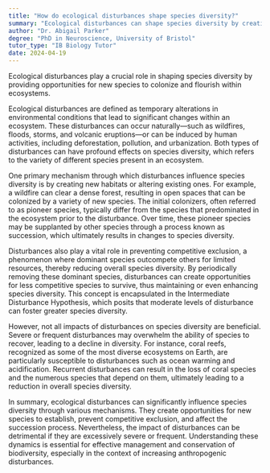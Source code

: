 ```yaml
---
title: "How do ecological disturbances shape species diversity?"
summary: "Ecological disturbances can shape species diversity by creating opportunities for new species to colonise and thrive."
author: "Dr. Abigail Parker"
degree: "PhD in Neuroscience, University of Bristol"
tutor_type: "IB Biology Tutor"
date: 2024-04-19
---
```


Ecological disturbances play a crucial role in shaping species diversity by providing opportunities for new species to colonize and flourish within ecosystems.

Ecological disturbances are defined as temporary alterations in environmental conditions that lead to significant changes within an ecosystem. These disturbances can occur naturally—such as wildfires, floods, storms, and volcanic eruptions—or can be induced by human activities, including deforestation, pollution, and urbanization. Both types of disturbances can have profound effects on species diversity, which refers to the variety of different species present in an ecosystem.

One primary mechanism through which disturbances influence species diversity is by creating new habitats or altering existing ones. For example, a wildfire can clear a dense forest, resulting in open spaces that can be colonized by a variety of new species. The initial colonizers, often referred to as pioneer species, typically differ from the species that predominated in the ecosystem prior to the disturbance. Over time, these pioneer species may be supplanted by other species through a process known as succession, which ultimately results in changes to species diversity.

Disturbances also play a vital role in preventing competitive exclusion, a phenomenon where dominant species outcompete others for limited resources, thereby reducing overall species diversity. By periodically removing these dominant species, disturbances can create opportunities for less competitive species to survive, thus maintaining or even enhancing species diversity. This concept is encapsulated in the Intermediate Disturbance Hypothesis, which posits that moderate levels of disturbance can foster greater species diversity.

However, not all impacts of disturbances on species diversity are beneficial. Severe or frequent disturbances may overwhelm the ability of species to recover, leading to a decline in diversity. For instance, coral reefs, recognized as some of the most diverse ecosystems on Earth, are particularly susceptible to disturbances such as ocean warming and acidification. Recurrent disturbances can result in the loss of coral species and the numerous species that depend on them, ultimately leading to a reduction in overall species diversity.

In summary, ecological disturbances can significantly influence species diversity through various mechanisms. They create opportunities for new species to establish, prevent competitive exclusion, and affect the succession process. Nevertheless, the impact of disturbances can be detrimental if they are excessively severe or frequent. Understanding these dynamics is essential for effective management and conservation of biodiversity, especially in the context of increasing anthropogenic disturbances.
    